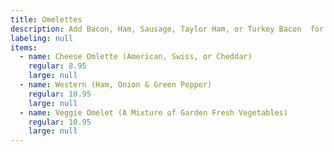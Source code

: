 ```yaml
---
title: Omelettes
description: Add Bacon, Ham, Sausage, Taylor Ham, or Turkey Bacon  for $2.50
labeling: null
items:
  - name: Cheese Omlette (American, Swiss, or Cheddar)
    regular: 8.95
    large: null
  - name: Western (Ham, Onion & Green Pepper)
    regular: 10.95
    large: null
  - name: Veggie Omelet (A Mixture of Garden Fresh Vegetables)
    regular: 10.95
    large: null
---
```


